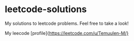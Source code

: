 # leetcode-solutions
My solutions to leetcode problems. Feel free to take a look!

My leecode [profile]{https://leetcode.com/u/Temuulen-M/}
